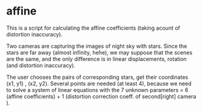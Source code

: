 # affine
This is a script for calculating the affine coefficients (taking acount of distortion inaccuracy).

Two cameras are capturing the images of night sky with stars. 
Since the stars are far away (almost infinity, hehe), we may suppose that the scenes are the same, and the only difference is 
in linear displacements, rotation (and distortion inaccuracy).

The user chooses the pairs of corresponding stars, get their coordinates (x1, y1) , (x2, y2).
Several points are needed (at least 4), because we need to solve a system of linear equations 
with the 7 unknown parameters = 6 (affine coefficients) + 1 (distortion correction coeff. of second[right] camera ).
